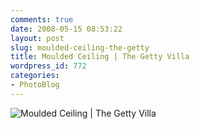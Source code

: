 ```yaml
---
comments: true
date: 2008-05-15 08:53:22
layout: post
slug: moulded-ceiling-the-getty
title: Moulded Ceiling | The Getty Villa
wordpress_id: 772
categories:
- PhotoBlog
---
```


![Moulded Ceiling | The Getty Villa](http://ryanfitzer.com/main/wp-content/uploads/2008/05/getty-ceiling.jpg)
